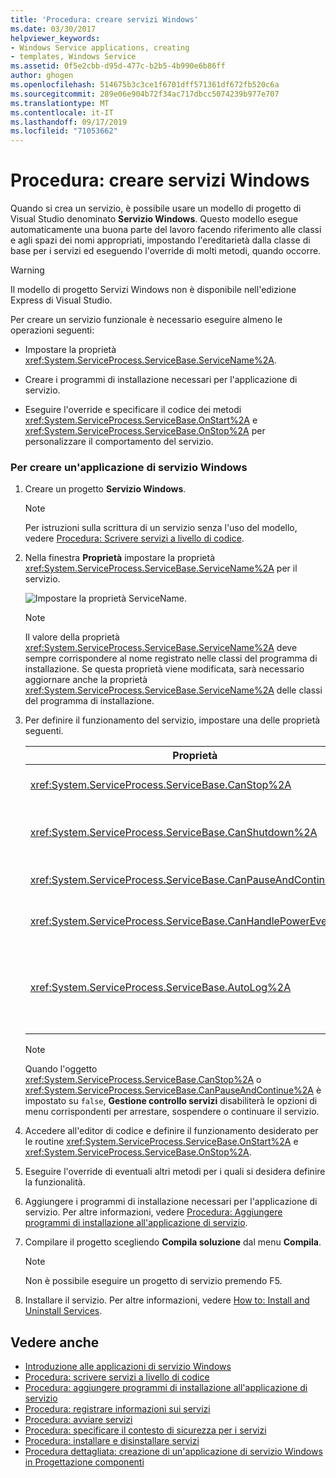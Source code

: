 ```yaml
---
title: 'Procedura: creare servizi Windows'
ms.date: 03/30/2017
helpviewer_keywords:
- Windows Service applications, creating
- templates, Windows Service
ms.assetid: 0f5e2cbb-d95d-477c-b2b5-4b990e6b86ff
author: ghogen
ms.openlocfilehash: 514675b3c3ce1f6701dff571361df672fb520c6a
ms.sourcegitcommit: 289e06e904b72f34ac717dbcc5074239b977e707
ms.translationtype: MT
ms.contentlocale: it-IT
ms.lasthandoff: 09/17/2019
ms.locfileid: "71053662"
---
```

# <a name="how-to-create-windows-services"></a>Procedura: creare servizi Windows
Quando si crea un servizio, è possibile usare un modello di progetto di Visual Studio denominato **Servizio Windows**. Questo modello esegue automaticamente una buona parte del lavoro facendo riferimento alle classi e agli spazi dei nomi appropriati, impostando l'ereditarietà dalla classe di base per i servizi ed eseguendo l'override di molti metodi, quando occorre.  
  
> [!WARNING]
> Il modello di progetto Servizi Windows non è disponibile nell'edizione Express di Visual Studio.  
  
 Per creare un servizio funzionale è necessario eseguire almeno le operazioni seguenti:  
  
- Impostare la proprietà <xref:System.ServiceProcess.ServiceBase.ServiceName%2A>.  
  
- Creare i programmi di installazione necessari per l'applicazione di servizio.  
  
- Eseguire l'override e specificare il codice dei metodi <xref:System.ServiceProcess.ServiceBase.OnStart%2A> e <xref:System.ServiceProcess.ServiceBase.OnStop%2A> per personalizzare il comportamento del servizio.  
  
### <a name="to-create-a-windows-service-application"></a>Per creare un'applicazione di servizio Windows  
  
1. Creare un progetto **Servizio Windows**.  
  
    > [!NOTE]
    > Per istruzioni sulla scrittura di un servizio senza l'uso del modello, vedere [Procedura: Scrivere servizi a livello di codice](how-to-write-services-programmatically.md).  
  
2. Nella finestra **Proprietà** impostare la proprietà <xref:System.ServiceProcess.ServiceBase.ServiceName%2A> per il servizio.  
  
     ![Impostare la proprietà ServiceName.](./media/windowsservice-servicename.PNG "WindowsService_ServiceName")  
  
    > [!NOTE]
    > Il valore della proprietà <xref:System.ServiceProcess.ServiceBase.ServiceName%2A> deve sempre corrispondere al nome registrato nelle classi del programma di installazione. Se questa proprietà viene modificata, sarà necessario aggiornare anche la proprietà <xref:System.ServiceProcess.ServiceBase.ServiceName%2A> delle classi del programma di installazione.  
  
3. Per definire il funzionamento del servizio, impostare una delle proprietà seguenti.  
  
    |Proprietà|Impostazione|  
    |--------------|-------------|  
    |<xref:System.ServiceProcess.ServiceBase.CanStop%2A>|`True` per indicare che il servizio accetta le richieste di interruzione dell'esecuzione; `false` per impedire l'interruzione del servizio.|  
    |<xref:System.ServiceProcess.ServiceBase.CanShutdown%2A>|`True` per indicare che il servizio richiede una notifica alla chiusura del computer su cui viene eseguito, consentendo la chiamata alla routine <xref:System.ServiceProcess.ServiceBase.OnShutdown%2A>.|  
    |<xref:System.ServiceProcess.ServiceBase.CanPauseAndContinue%2A>|`True` per indicare che il servizio accetta le richieste di sospensione o di ripresa dell'esecuzione; `false` per impedire la sospensione e la ripresa del servizio.|  
    |<xref:System.ServiceProcess.ServiceBase.CanHandlePowerEvent%2A>|`True` per indicare che il servizio può gestire la notifica delle variazioni dello stato di alimentazione del computer; `false` per impedire al servizio di ricevere notifica di tali modifiche.|  
    |<xref:System.ServiceProcess.ServiceBase.AutoLog%2A>|`True` per scrivere informazioni nel log eventi dell'applicazione quando il servizio esegue un'operazione; `false` per disabilitare questa funzionalità. Per altre informazioni, vedere [Procedura: Registrare informazioni sui servizi](how-to-log-information-about-services.md). **Nota:** Per impostazione predefinita, la proprietà <xref:System.ServiceProcess.ServiceBase.AutoLog%2A> è impostata su `true`.|  
  
    > [!NOTE]
    > Quando l'oggetto <xref:System.ServiceProcess.ServiceBase.CanStop%2A> o <xref:System.ServiceProcess.ServiceBase.CanPauseAndContinue%2A> è impostato su `false`, **Gestione controllo servizi** disabiliterà le opzioni di menu corrispondenti per arrestare, sospendere o continuare il servizio.  
  
4. Accedere all'editor di codice e definire il funzionamento desiderato per le routine <xref:System.ServiceProcess.ServiceBase.OnStart%2A> e <xref:System.ServiceProcess.ServiceBase.OnStop%2A>.  
  
5. Eseguire l'override di eventuali altri metodi per i quali si desidera definire la funzionalità.  
  
6. Aggiungere i programmi di installazione necessari per l'applicazione di servizio. Per altre informazioni, vedere [Procedura: Aggiungere programmi di installazione all'applicazione di servizio](how-to-add-installers-to-your-service-application.md).  
  
7. Compilare il progetto scegliendo **Compila soluzione** dal menu **Compila**.  
  
    > [!NOTE]
    > Non è possibile eseguire un progetto di servizio premendo F5.  
  
8. Installare il servizio. Per altre informazioni, vedere [How to: Install and Uninstall Services](how-to-install-and-uninstall-services.md).  
  
## <a name="see-also"></a>Vedere anche

- [Introduzione alle applicazioni di servizio Windows](introduction-to-windows-service-applications.md)
- [Procedura: scrivere servizi a livello di codice](how-to-write-services-programmatically.md)
- [Procedura: aggiungere programmi di installazione all'applicazione di servizio](how-to-add-installers-to-your-service-application.md)
- [Procedura: registrare informazioni sui servizi](how-to-log-information-about-services.md)
- [Procedura: avviare servizi](how-to-start-services.md)
- [Procedura: specificare il contesto di sicurezza per i servizi](how-to-specify-the-security-context-for-services.md)
- [Procedura: installare e disinstallare servizi](how-to-install-and-uninstall-services.md)
- [Procedura dettagliata: creazione di un'applicazione di servizio Windows in Progettazione componenti](walkthrough-creating-a-windows-service-application-in-the-component-designer.md)
